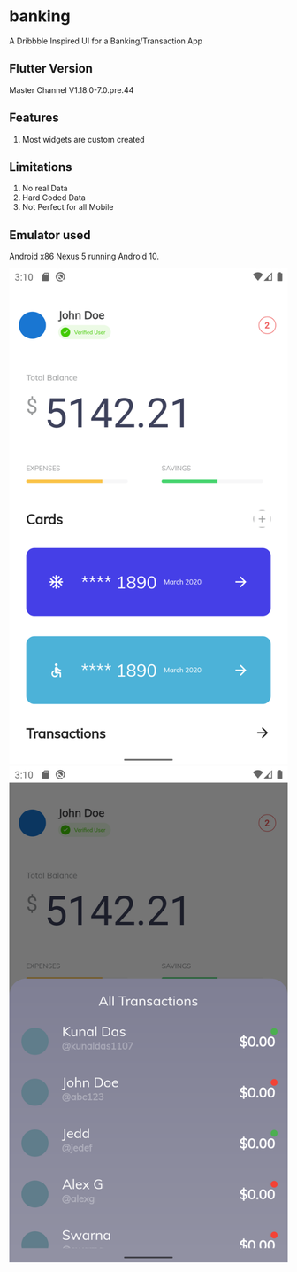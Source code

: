 # banking

A Dribbble Inspired UI for a Banking/Transaction App

## Flutter Version

Master Channel
V1.18.0-7.0.pre.44

## Features

1. Most widgets are custom created


## Limitations

1. No real Data
2. Hard Coded Data
3. Not Perfect for all Mobile

## Emulator used

Android x86 Nexus 5 running Android 10.

![Screenshot](screenshots/Screenshot_1587634811.png?=350x450)
![Screenshot](screenshots/Screenshot_1587634821.png?=350x450)